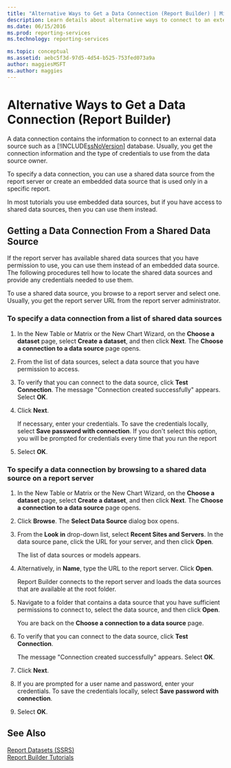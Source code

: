 ```yaml
---
title: "Alternative Ways to Get a Data Connection (Report Builder) | Microsoft Docs"
description: Learn details about alternative ways to connect to an external data source, such as a SQL Server database.
ms.date: 06/15/2016
ms.prod: reporting-services
ms.technology: reporting-services

ms.topic: conceptual
ms.assetid: aebc5f3d-97d5-4d54-b525-753fed073a9a
author: maggiesMSFT
ms.author: maggies
---
```

# Alternative Ways to Get a Data Connection (Report Builder)
A data connection contains the information to connect to an external data source such as a [!INCLUDE[ssNoVersion](../includes/ssnoversion-md.md)] database. Usually, you get the connection information and the type of credentials to use from the data source owner.  
  
To specify a data connection, you can use a shared data source from the report server or create an embedded data source that is used only in a specific report.  
  
In most tutorials you use embedded data sources, but if you have access to shared data sources, then you can use them instead.  
  
## Getting a Data Connection From a Shared Data Source  
If the report server has available shared data sources that you have permission to use, you can use them instead of an embedded data source. The following procedures tell how to locate the shared data sources and provide any credentials needed to use them.  
  
To use a shared data source, you browse to a report server and select one. Usually, you get the report server URL from the report server administrator.  
  
### To specify a data connection from a list of shared data sources  
  
1.  In the New Table or Matrix or the New Chart Wizard, on the **Choose a dataset** page, select **Create a dataset**, and then click **Next**. The **Choose a connection to a data source** page opens.  
  
2.  From the list of data sources, select a data source that you have permission to access.  
  
3.  To verify that you can connect to the data source, click **Test Connection**. The message "Connection created successfully" appears. Select **OK**.
  
4.  Click **Next**.  
  
    If necessary, enter your credentials. To save the credentials locally, select **Save password with connection**. If you don't select this option, you will be prompted for credentials every time that you run the report  
  
5.  Select **OK**.
  
### To specify a data connection by browsing to a shared data source on a report server  
  
1.  In the New Table or Matrix or the New Chart Wizard, on the **Choose a dataset** page, select **Create a dataset**, and then click **Next**. The **Choose a connection to a data source** page opens.  
  
2.  Click **Browse**. The **Select Data Source** dialog box opens.  
  
3.  From the **Look in** drop-down list, select **Recent Sites and Servers**. In the data source pane, click the URL for your server, and then click **Open**.  
  
    The list of data sources or models appears.  
  
4.  Alternatively, in **Name**, type the URL to the report server. Click **Open**.  
  
    Report Builder connects to the report server and loads the data sources that are available at the root folder.  
  
5.  Navigate to a folder that contains a data source that you have sufficient permissions to connect to, select the data source, and then click **Open**.  
  
    You are back on the **Choose a connection to a data source** page.  
  
6.  To verify that you can connect to the data source, click **Test Connection**.  
  
    The message "Connection created successfully" appears. Select **OK**.
  
7.  Click **Next**.  
  
8.  If you are prompted for a user name and password, enter your credentials. To save the credentials locally, select **Save password with connection**.  
  
9. Select **OK**.
  
## See Also  
[Report Datasets &#40;SSRS&#41;](../reporting-services/report-data/report-datasets-ssrs.md)  
[Report Builder Tutorials](../reporting-services/report-builder-tutorials.md) 
  

